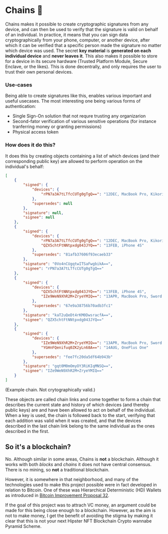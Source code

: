 # Chains 🔗

Chains makes it possible to create cryptographic signatures from any device, and can then be used to verify that the signature is valid on behalf of an individual. In practice, it means that you can sign data cryptographically from your phone, computer, or another device, after which it can be verified that a specific person made the signature no matter which device was used. The secret **key material** is **generated on each individual device** and **never leaves it**. This also makes it possible to store for a device in its secure hardware (Trusted Platform Module, Secure Enclave, or the likes). This is done decentrally, and only requires the user to trust their own personal devices.

### Use-cases

Being able to create signatures like this, enables various important and useful usecases. The most interesting one being various forms of authentication:

* Single Sign-On solution that not requre trusting any organizarion
* Second-fator verification of various sensitive operations (for instance tranferring money or granting permissions)
* Physical access token

### How does it do this?

It does this by creating objects containing a list of which devices (and their corresponding public key) are allowed to perform operation on the individual's behalf:

```json
[
	{
		"signed": {
			"devices": {
				"rPN7a3A7tLTfcCUTg0gTgQ==": "12DEC, MacBook Pro, Kikori Sword"
			},
			"supersedes": null
		},
		"signature": null,
		"signee": null
	},
	{
		"signed": {
			"devices": {
				"rPN7a3A7tLTfcCUTg0gTgQ==": "12DEC, MacBook Pro, Kikori Sword",
				"QZX5chtFtNNtpxdg043JYQ==": "13FEB, iPhone 4S"
			},
			"supersedes": "81afb37606f93ecaeb33"
		},
		"signature": "0Vo4nCUgqtwITSaFwgbikA==",
		"signee": "rPN7a3A7tLTfcCUTg0gTgQ=="
	},
	{
		"signed": {
			"devices": {
				"QZX5chtFtNNtpxdg043JYQ==": "13FEB, iPhone 4S",
				"IZe9WeN9XhR2M+ZryeYMIQ==": "13APR, MacBook Pro, Sword of Time"
			},
			"supersedes": "67e9a38756b70adb3fc1"
		},
		"signature": "kaT2uQeDt4rKM0DwsracfA==",
		"signee": "QZX5chtFtNNtpxdg043JYQ=="
	},
	{
		"signed": {
			"devices": {
				"IZe9WeN9XhR2M+ZryeYMIQ==": "13APR, MacBook Pro, Sword of Time",
				"YGHnFQenifuq0ZK2yLn68A==": "14AUG, OnePlus One"
			},
			"supersedes": "fee7fc20da5df64b943b"
		},
		"signature": "gqt0M0mOmyOY3RiKIqMNSQ==",
		"signee": "IZe9WeN9XhR2M+ZryeYMIQ=="
	}
]
```

(Example chain. Not crytographically valid.)

These objects are called chain links and come together to form a chain that describes the current state and history of which devices (and thereby public keys) are and have been allowed to act on behalf of the individual. When a key is used, the chain is followed back to the start, verifying that each addition was valid when it was created, and that the devices described in the last chain link belong to the same individual as the ones described in the first.

## So it's a blockchain?

No. Although similar in some areas, Chains is **not** a blockchain. Although it works with both *blocks* and *chains* it does not have central consensus. There is no mining, so **not** a traditional blockchain.

However, it is somewhere in that neighborhood, and many of the technologies used to make this project possible were in fact developed in relation to Bitcoin. One of these was Hierarchical Deterministic (HD) Wallets as introduced in [Bitcoin Improvement Proposal 32](https://en.bitcoin.it/wiki/BIP_0032).

If the goal of this project was to attrach VC money, an argument could be made for this being close enough to a blockchain. However, as the aim is not to make money, I get the benefit of avoiding the stigma by making it clear that this is not your next Hipster NFT Blockchain Crypto wannabe Pyramid Scheme.
